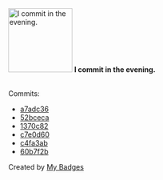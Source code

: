 <img src="https://github.com/my-badges/my-badges/blob/master/src/all-badges/time-of-commit/evening-commits.png?raw=true" alt="I commit in the evening." title="I commit in the evening." width="128">
<strong>I commit in the evening.</strong>
<br><br>

Commits:

- <a href="https://github.com/adib-yg/openmp-server-installation/commit/a7adc36ef40d1429da6ecce3eb9fb7567f68cc09">a7adc36</a>
- <a href="https://github.com/adib-yg/openmp-server-installation/commit/52bcecae58734c2953c1a24be520e5f2801dbed6">52bceca</a>
- <a href="https://github.com/adib-yg/openmp-server-installation/commit/1370c82c3fff7cd2f7cba428dfeedab74e0d15c0">1370c82</a>
- <a href="https://github.com/adib-yg/openmp-server-installation/commit/c7e0d6043b65f44da79863ff06229b68db9b861a">c7e0d60</a>
- <a href="https://github.com/adib-yg/openmp-server-installation/commit/c4fa3ab6fff0a155fc4a8c81b020e49fb6ee542a">c4fa3ab</a>
- <a href="https://github.com/adib-yg/openmp-server-installation/commit/60b7f2b82eabb085ac8f803f4b4cc2c9286e3e08">60b7f2b</a>


Created by <a href="https://github.com/my-badges/my-badges">My Badges</a>